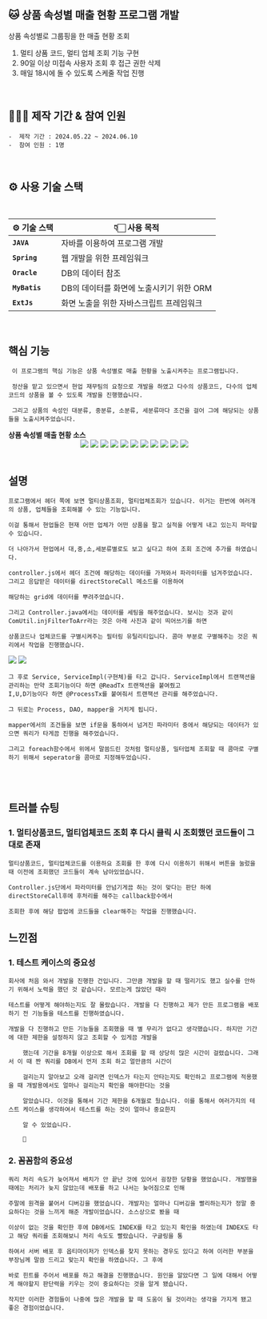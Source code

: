 ## 🐱 상품 속성별 매출 현황 프로그램 개발

상품 속성별로 그룹핑을 한 매출 현황 조회
1) 멀티 상품 코드, 멀티 업체 조회 기능 구현
2) 90일 이상 미접속 사용자 조회 후 접근 권한 삭제 
3) 매일 18시에 돌 수 있도록 스케줄 작업 진행

<br>

## 🧑‍🤝‍🧑 제작 기간 & 참여 인원

  	-  제작 기간 : 2024.05.22 ~ 2024.06.10
  	-  참여 인원 : 1명
<br>

## ⚙️ 사용 기술 스택

<br>

| ⚙️ 기술 스택 | 👇🏻 사용 목적 |
|--|--|
| **`JAVA`** | 자바를 이용하여 프로그램 개발 |
| **`Spring`** | 웹 개발을 위한 프레임워크 |      
| **`Oracle`** | DB의 데이터 참조 |
| **`MyBatis`** | DB의 데이터를 화면에 노출시키기 위한 ORM |
| **`ExtJs`** | 화면 노출을 위한 자바스크립트 프레임워크 |


<br>

## 핵심 기능
	 이 프로그램의 핵심 기능은 상품 속성별로 매출 현황을 노출시켜주는 프로그램입니다.
  
 	 정산을 맡고 있으면서 현업 재무팀의 요청으로 개발을 하였고 다수의 상품코드, 다수의 업체코드의 상품을 볼 수 있도록 개발을 진행했습니다.
   
   	 그리고 상품의 속성인 대분류, 중분류, 소분류, 세분류마다 조건을 걸어 그에 해당되는 상품들을 노출시켜주었습니다.
   	  
   
   	 

<summary><b>상품 속성별 매출 현황 소스</b></summary>
<div align="center" markdown="1">
	<img src="https://github.com/jsjang96/images/blob/2022b8a79c4369da956540a723cfdffc35a618e9/Program.png"/>
	<img src="https://github.com/jsjang96/images/blob/2022b8a79c4369da956540a723cfdffc35a618e9/goodsPropertiesRetrieveController.png"/>
	<img src="https://github.com/jsjang96/images/blob/2022b8a79c4369da956540a723cfdffc35a618e9/retrieveGoodsPropertiesControllerJava.png"/>
	<img src="https://github.com/jsjang96/images/blob/2022b8a79c4369da956540a723cfdffc35a618e9/retrieveGoodsPropertiesService.png"/>
	<img src="https://github.com/jsjang96/images/blob/2022b8a79c4369da956540a723cfdffc35a618e9/retrieveGoodsPropertiesServiceImpl.png"/>
	<img src="https://github.com/jsjang96/images/blob/2022b8a79c4369da956540a723cfdffc35a618e9/retrieveGoodsPropertiesProcess.png"/>
	<img src="https://github.com/jsjang96/images/blob/2022b8a79c4369da956540a723cfdffc35a618e9/retrieveGoodsPropertiesDAO.png"/>
	<img src="https://github.com/jsjang96/images/blob/2022b8a79c4369da956540a723cfdffc35a618e9/mapper1.png"/>
	<img src="https://github.com/jsjang96/images/blob/2022b8a79c4369da956540a723cfdffc35a618e9/mapper2.png"/>
	<img src="https://github.com/jsjang96/images/blob/2022b8a79c4369da956540a723cfdffc35a618e9/mapper3.png"/>
	<img src="https://github.com/jsjang96/images/blob/2022b8a79c4369da956540a723cfdffc35a618e9/mapper4.png"/>
</div>
<br>

## 설명
	프로그램에서 헤더 쪽에 보면 멀티상품조회, 멀티업체조회가 있습니다. 이거는 한번에 여러개의 상품, 업체들을 조회해볼 수 있는 기능입니다.
 
 	이걸 통해서 현업들은 현재 어떤 업체가 어떤 상품을 팔고 실적을 어떻게 내고 있는지 파악할 수 있습니다.
  
	더 나아가서 현업에서 대,중,소,세분류별로도 보고 싶다고 하여 조회 조건에 추가를 하였습니다.

 	controller.js에서 헤더 조건에 해당하는 데이터를 가져와서 파라미터를 넘겨주었습니다. 그리고 응답받은 데이터를 directStoreCall 메소드를 이용하여 
  
  	해당하는 grid에 데이터를 뿌려주었습니다. 
   
	그리고 Controller.java에서는 데이터를 세팅을 해주었습니다. 보시는 것과 같이 ComUtil.injFilterToArr라는 것은 아래 사진과 같이 띄어쓰기를 하면
 
 	상품코드나 업체코드를 구별시켜주는 필터링 유틸리티입니다. 콤마 부분로 구별해주는 것은 쿼리에서 작업을 진행했습니다.
<img src="https://github.com/jsjang96/images/blob/5d452e8e9f6e5944b917fb27b5d8906d651eb1cd/multientpretrieve.png"/>
<img src="https://github.com/jsjang96/images/blob/5d452e8e9f6e5944b917fb27b5d8906d651eb1cd/multigoodsproperties.png"/>

 	그 후로 Service, ServiceImpl(구현체)를 타고 갑니다. ServiceImpl에서 트랜잭션을 관리하는 만약 조회기능이다 하면 @ReadTx 트랜잭션을 붙여줬고
  	I,U,D기능이다 하면 @ProcessTx를 붙여줘서 트랜잭션 관리를 해주었습니다.

   	그 뒤로는 Process, DAO, mapper을 거치게 됩니다.
    
    mapper에서의 조건들을 보면 if문을 통하여서 넘겨진 파라미터 중에서 해당되는 데이터가 있으면 쿼리가 타게끔 진행을 해주었습니다.
     
    그리고 foreach함수에서 위에서 말씀드린 것처럼 멀티상품, 밀터업체 조회할 때 콤마로 구별하기 위해서 seperator을 콤마로 지정해두었습니다.
<br>
<br>

## 트러블 슈팅

### 1. 멀티상품코드, 멀티업체코드 조회 후 다시 클릭 시 조회했던 코드들이 그대로 존재
	멀티상품코드, 멀티업체코드를 이용하요 조회를 한 후에 다시 이용하기 위해서 버튼을 눌렀을 때 이전에 조회했던 코드들이 계속 남아있었습니다.
 
 	Controller.js단에서 파라미터를 안넘기게끔 하는 것이 맞다는 판단 하에 directStoreCall후에 후처리를 해주는 callback함수에서

  	조회한 후에 해당 팝업에 코드들을 clear해주는 작업을 진행했습니다.


## 느낀점

### 1. 테스트 케이스의 중요성
	회사에 처음 와서 개발을 진행한 건입니다. 그만큼 개발을 할 때 떨리기도 했고 실수를 안하기 위해서 노력을 했던 것 같습니다. 모르는게 많았던 때라
 
 	테스트를 어떻게 해야하는지도 잘 몰랐습니다. 개발을 다 진행하고 제가 만든 프로그램을 배포하기 전 기능들을 테스트를 진행하였습니다. 

  	개발을 다 진행하고 만든 기능들을 조회했을 때 별 무리가 없다고 생각했습니다. 하지만 기간에 대한 제한을 설정하지 않고 조회할 수 있게끔 개발을

    	했는데 기간을 8개월 이상으로 해서 조회를 할 때 상당히 많은 시간이 걸렸습니다. 그래서 이 때 짠 쿼리를 DB에서 먼저 조회 하고 얼만큼의 시간이

     	걸리는지 알아보고 오래 걸리면 인덱스가 타는지 안타는지도 확인하고 프로그램에 적용했을 때 개발용에서도 얼마나 걸리는지 확인을 해야한다는 것을

      	알았습니다. 이것을 통해서 기간 제한을 6개월로 뒀습니다. 이를 통해서 여러가지의 테스트 케이스를 생각하여서 테스트를 하는 것이 얼마나 중요한지

       	알 수 있었습니다.

     	
  	

### 2. 꼼꼼함의 중요성
	쿼리 처리 속도가 늦어져서 배치가 안 끝난 것에 있어서 굉장한 당황을 했었습니다. 개발했을 때에는 처리가 늦지 않았는데 배포를 하고 나서는 늦어짐으로 인해
 
	주말에 원격을 붙어서 디버깅을 했었습니다. 개발자는 얼마나 디버깅을 빨리하는지가 정말 중요하다는 것을 느끼게 해준 개발이었습니다. 소스상으로 봤을 때

  	이상이 없는 것을 확인한 후에 DB에서도 INDEX를 타고 있는지 확인을 하였는데 INDEX도 타고 해당 쿼리를 조회해보니 처리 속도도 빨랐습니다. 구글링을 통

   	하여서 서버 배포 후 옵티마이저가 인덱스를 찾지 못하는 경우도 있다고 하여 이러한 부분을 부장님께 말씀 드리고 맞는지 확인을 하였습니다. 그 후에

    바로 힌트를 주어서 배포를 하고 해결을 진행했습니다. 원인을 알았다면 그 일에 대해서 어떻게 해야할지 판단력을 키우는 것이 중요하다는 것을 알게 됐습니다. 
    
    작지만 이러한 경험들이 나중에 많은 개발을 할 때 도움이 될 것이라는 생각을 가지게 됐고 좋은 경험이었습니다.
  	
